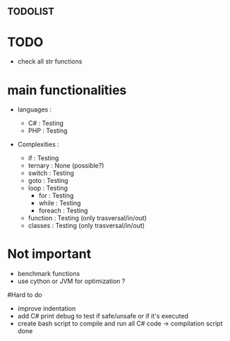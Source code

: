 ## TODOLIST


# TODO

- check all str functions

# main functionalities
- languages :
    - C#    : Testing
    - PHP   : Testing

- Complexities :
    - if        : Testing
    - ternary   : None (possible?)
    - switch    : Testing
    - goto      : Testing
    - loop      : Testing
        - for       : Testing
        - while     : Testing
        - foreach   : Testing
    - function  : Testing (only trasversal/in/out)
    - classes   : Testing (only trasversal/in/out)


# Not important
- benchmark functions
- use cython or JVM for optimization ?


#Hard to do
- improve indentation
- add C# print debug to test if safe/unsafe or if it's executed
- create bash script to compile and run all C# code
    -> compilation script done
